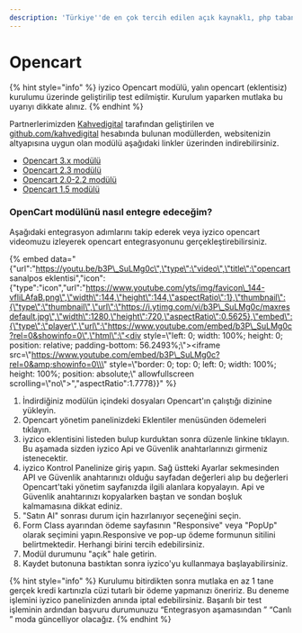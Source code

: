 ```yaml
---
description: 'Türkiye''de en çok tercih edilen açık kaynaklı, php tabanlı eticaret platformu'
---
```


# Opencart

{% hint style="info" %}
iyzico Opencart modülü, yalın opencart \(eklentisiz\) kurulumu üzerinde geliştirilip test edilmiştir. Kurulum yaparken mutlaka bu uyarıyı dikkate alınız.
{% endhint %}

Partnerlerimizden [Kahvedigital](http://kahvedigital.com/) tarafından geliştirilen ve [github.com/kahvedigital](https://github.com/kahvedigital) hesabında bulunan modüllerden, websitenizin altyapısına uygun olan modülü aşağıdaki linkler üzerinden indirebilirsiniz.

* [Opencart 3.x modülü](https://github.com/iyzico/iyzipay-opencart/archive/3.x_1.1.zip)
* [Opencart 2.3 modülü](https://github.com/kahvedigital/iyzico-opencart/archive/2.3.x.zip)
* [Opencart 2.0-2.2 modülü](https://github.com/kahvedigital/iyzico-opencart/archive/2.2.x.zip)
* [Opencart 1.5 modülü](https://github.com/kahvedigital/iyzico-opencart/archive/1.5.6.zip)

### **OpenCart modülünü nasıl entegre edeceğim?**

Aşağıdaki entegrasyon adımlarını takip ederek veya iyzico opencart videomuzu izleyerek opencart entegrasyonunu gerçekleştirebilirsiniz.

{% embed data="{\"url\":\"https://youtu.be/b3P\_SuLMg0c\",\"type\":\"video\",\"title\":\"opencart sanalpos eklentisi\",\"icon\":{\"type\":\"icon\",\"url\":\"https://www.youtube.com/yts/img/favicon\_144-vfliLAfaB.png\",\"width\":144,\"height\":144,\"aspectRatio\":1},\"thumbnail\":{\"type\":\"thumbnail\",\"url\":\"https://i.ytimg.com/vi/b3P\_SuLMg0c/maxresdefault.jpg\",\"width\":1280,\"height\":720,\"aspectRatio\":0.5625},\"embed\":{\"type\":\"player\",\"url\":\"https://www.youtube.com/embed/b3P\_SuLMg0c?rel=0&showinfo=0\",\"html\":\"<div style=\\\"left: 0; width: 100%; height: 0; position: relative; padding-bottom: 56.2493%;\\\"><iframe src=\\\"https://www.youtube.com/embed/b3P\_SuLMg0c?rel=0&amp;showinfo=0\\\" style=\\\"border: 0; top: 0; left: 0; width: 100%; height: 100%; position: absolute;\\\" allowfullscreen scrolling=\\\"no\\\"></iframe></div>\",\"aspectRatio\":1.7778}}" %}

1. İndirdiğiniz modülün içindeki dosyaları Opencart'ın çalıştığı dizinine yükleyin.
2. Opencart yönetim panelinizdeki Eklentiler menüsünden ödemeleri tıklayın.
3. iyzico eklentisini listeden bulup kurduktan sonra düzenle linkine tıklayın. Bu aşamada sizden iyzico Api ve Güvenlik anahtarlarınızı girmeniz istenecektir.
4. iyzico Kontrol Panelinize giriş yapın. Sağ üstteki Ayarlar sekmesinden API ve Güvenlik anahtarınızı olduğu sayfadan değerleri alıp bu değerleri Opencart'taki yönetim sayfanızda ilgili alanlara kopyalayın. Api ve Güvenlik anahtarınızı kopyalarken baştan ve sondan boşluk kalmamasına dikkat ediniz.
5. "Satın Al" sonrası durum için hazırlanıyor seçeneğini seçin.
6. Form Class ayarından ödeme sayfasının "Responsive" veya "PopUp" olarak seçimini yapın.Responsive ve pop-up ödeme formunun sitilini belirtmektedir. Herhangi birini tercih edebilirsiniz.
7. Modül durumunu "açık" hale getirin.
8. Kaydet butonuna bastıktan sonra iyzico'yu kullanmaya başlayabilirsiniz.

{% hint style="info" %}
Kurulumu bitirdikten sonra mutlaka en az 1 tane gerçek kredi kartınızla cüzi tutarlı bir ödeme yapmanızı öneririz. Bu deneme işlemini iyzico panelinizden anında iptal edebilirsiniz. Başarılı bir test işleminin ardından başvuru durumunuzu “Entegrasyon aşamasından ” “Canlı ” moda güncelliyor olacağız.
{% endhint %}


